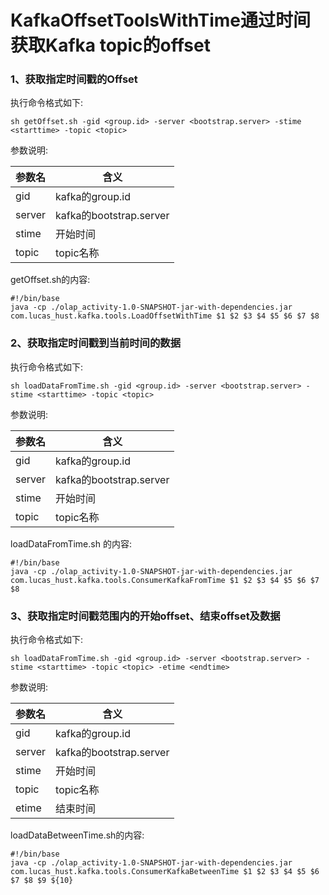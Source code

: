 # KafkaOffsetToolsWithTime通过时间获取Kafka topic的offset
### 1、获取指定时间戳的Offset
执行命令格式如下:
```
sh getOffset.sh -gid <group.id> -server <bootstrap.server> -stime <starttime> -topic <topic>
```
参数说明:

参数名|含义
---|---
gid|kafka的group.id
server|kafka的bootstrap.server
stime|开始时间
topic|topic名称

getOffset.sh的内容:
```
#!/bin/base
java -cp ./olap_activity-1.0-SNAPSHOT-jar-with-dependencies.jar com.lucas_hust.kafka.tools.LoadOffsetWithTime $1 $2 $3 $4 $5 $6 $7 $8
```

### 2、获取指定时间戳到当前时间的数据
执行命令格式如下:
```
sh loadDataFromTime.sh -gid <group.id> -server <bootstrap.server> -stime <starttime> -topic <topic>
```
参数说明:

参数名|含义
---|---
gid|kafka的group.id
server|kafka的bootstrap.server
stime|开始时间
topic|topic名称

loadDataFromTime.sh 的内容:
```
#!/bin/base
java -cp ./olap_activity-1.0-SNAPSHOT-jar-with-dependencies.jar com.lucas_hust.kafka.tools.ConsumerKafkaFromTime $1 $2 $3 $4 $5 $6 $7 $8
```

### 3、获取指定时间戳范围内的开始offset、结束offset及数据
执行命令格式如下:
```
sh loadDataFromTime.sh -gid <group.id> -server <bootstrap.server> -stime <starttime> -topic <topic> -etime <endtime>
```
参数说明:

参数名|含义
---|---
gid|kafka的group.id
server|kafka的bootstrap.server
stime|开始时间
topic|topic名称
etime|结束时间

loadDataBetweenTime.sh的内容:
```
#!/bin/base
java -cp ./olap_activity-1.0-SNAPSHOT-jar-with-dependencies.jar com.lucas_hust.kafka.tools.ConsumerKafkaBetweenTime $1 $2 $3 $4 $5 $6 $7 $8 $9 ${10}
```
